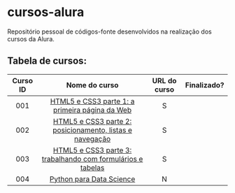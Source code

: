# cursos-alura
Repositório pessoal de códigos-fonte desenvolvidos na realização dos cursos da Alura.

## Tabela de cursos:

| Curso ID |                                                               Nome do curso                                                               | URL do curso | Finalizado? |
| :------: | :---------------------------------------------------------------------------------------------------------------------------------------: | :----------: | :---------: |
|   001    |             [HTML5 e CSS3 parte 1: a primeira página da Web](https://cursos.alura.com.br/course/html5-css3-primeiros-passos)              |      S       |
|   002    | [HTML5 e CSS3 parte 2: posicionamento, listas e navegação](https://cursos.alura.com.br/course/html5-css3-posicionamento-listas-navegacao) |      S       |
|   003    |     [HTML5 e CSS3 parte 3: trabalhando com formulários e tabelas](https://cursos.alura.com.br/course/html5-css3-formularios-tabelas)      |      S       |
|   004    |                          [Python para Data Science](https://cursos.alura.com.br/course/python-intro/task/74418)                           |      N       |